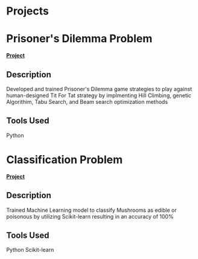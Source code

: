 # Projects

<h1>Prisoner's Dilemma Problem</h1>

**[Project](https://github.com/Matt-Muscedere/Projects/blob/main/Prisoner's%20Dilemma%20Problem.ipynb)**

<h2>Description</h2>

Developed and trained Prisoner's Dilemma game strategies to play against human-designed Tit For Tat strategy by implmenting Hill Climbing, genetic Algorithim, Tabu Search, and Beam search optimization methods

<h2>Tools Used</h2>

Python

<h1>Classification Problem</h1>

**[Project]([https://github.com/Matt-Muscedere/Projects/blob/main/Prisoner's%20Dilemma%20Problem.ipynb](https://github.com/Matt-Muscedere/Projects/blob/main/Classification%20Problem.ipynb))**

<h2>Description</h2>

Trained Machine Learning model to classify Mushrooms as edible or poisonous by utilizing Scikit-learn resulting in an accuracy of 100%

<h2>Tools Used</h2>

Python
Scikit-learn
